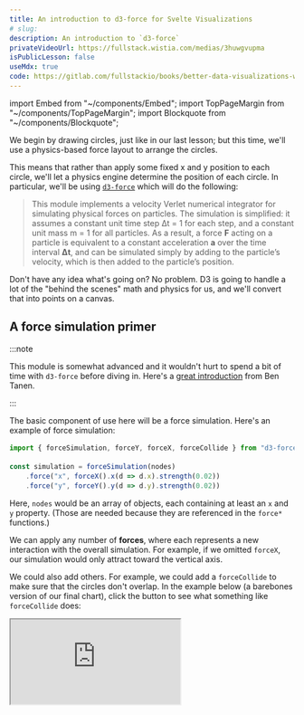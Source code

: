 ```yaml
---
title: An introduction to d3-force for Svelte Visualizations
# slug: 
description: An introduction to `d3-force`
privateVideoUrl: https://fullstack.wistia.com/medias/3huwgvupma
isPublicLesson: false
useMdx: true
code: https://gitlab.com/fullstackio/books/better-data-visualizations-with-svelte/-/tree/master/course/code/02/01?ref_type=heads
---
```


import Embed from "~/components/Embed";
import TopPageMargin from "~/components/TopPageMargin";
import Blockquote from "~/components/Blockquote";

<TopPageMargin />

We begin by drawing circles, just like in our last lesson; but this time, we'll use a physics-based force layout to arrange the circles.

This means that rather than apply some fixed x and y position to each circle, we'll let a physics engine determine the position of each circle. In particular, we'll be using [`d3-force`](https://github.com/d3/d3-force) which will do the following:

<Blockquote>

This module implements a velocity Verlet numerical integrator for simulating physical forces on particles. The simulation is simplified: it assumes a constant unit time step Δt = 1 for each step, and a constant unit mass m = 1 for all particles. As a result, a force **F** acting on a particle is equivalent to a constant acceleration **a** over the time interval **Δt**, and can be simulated simply by adding to the particle’s velocity, which is then added to the particle’s position.

</Blockquote>

Don't have any idea what's going on? No problem. D3 is going to handle a lot of the "behind the scenes" math and physics for us, and we'll convert that into points on a canvas. 

## A force simulation primer

:::note

This module is somewhat advanced and it wouldn't hurt to spend a bit of time with `d3-force` before diving in. Here's a [great introduction](https://observablehq.com/@ben-tanen/a-tutorial-to-using-d3-force-from-someone-who-just-learned-ho) from Ben Tanen.

:::

The basic component of use here will be a force simulation. Here's an example of force simulation:

```js
import { forceSimulation, forceY, forceX, forceCollide } from "d3-force";

const simulation = forceSimulation(nodes)
    .force("x", forceX().x(d => d.x).strength(0.02))
    .force("y", forceY().y(d => d.y).strength(0.02))
```

Here, `nodes` would be an array of objects, each containing at least an `x` and `y` property. (Those are needed because they are referenced in the `force*` functions.)

We can apply any number of **forces**, where each represents a new interaction with the overall simulation. For example, if we omitted `forceX`, our simulation would only attract toward the vertical axis.

We could also add others. For example, we could add a `forceCollide` to make sure that the circles don't overlap. In the example below (a barebones version of our final chart), click the button to see what something like `forceCollide` does:

<iframe src="https://codesandbox.io/embed/force-collide-toggling-7xndiv?view=preview" 
      style={{ width: "100%", height: "400px", border: "0" }}
      allow="accelerometer; ambient-light-sensor; camera; encrypted-media; geolocation; gyroscope; hid; microphone; midi; payment; usb; vr; xr-spatial-tracking"
      sandbox="allow-forms allow-modals allow-popups allow-presentation allow-same-origin allow-scripts" 
/>


---

In our chart, we're going to want three forces: `forceX`, `forceY`, and `forceCollide`. Here's a brief description of each:

* [`forceX`](https://github.com/d3/d3-force#forceX): attracts nodes towards the horizontal axis toward a given position, `x`.
* [`forceY`](https://github.com/d3/d3-force#forceY): attracts nodes towards the vertical axis toward a given position, `y`.
* [`forceCollide`](https://github.com/d3/d3-force#forceCollide): makes sure that no two nodes overlap.

Let's begin by importing our data and defining which columns we want to map to the `forceX` and `forceY` forces.

`data.js` will look like this:

```js
export default [
  {
    country: "Afghanistan",
    happiness: 2.404,
    continent: "Asia"
  },
  {
    country: "Lebanon",
    happiness: 2.955,
    continent: "Asia"
  },
  {
    country: "Zimbabwe",
    happiness: 2.995,
    continent: "Africa"
  },
  {
    country: "Rwanda",
    happiness: 3.268,
    continent: "Africa"
  },
  // ...
];
```

...where each country is represented by an object. 

In total, there is one object for every country in the world. Each object includes its name (`country`), its happiness score (`happiness`), and its continent (`continent`).

You can download the complete file [here](./public/data/data.json) or see it in CSV form [here](https://docs.google.com/spreadsheets/d/1ebYGFODm2z7hUmNlYkjThV23YNxwWkbMY2wIbiWhM5Y/edit?usp=sharing). 

In `App.svelte`, we can import our data and `console.log` to verify that everything is working.

```html
<script>
    import data from "$data/data.js";
    console.log(data)
</script>
```

Within our chart, each circle's attributes will be determined in the following way:
* Each circle's radius and x position will be determined by its `happiness` score
* Each circle's color and y position will be determined by its `continent`

As it relates to our force layout:
* Map the `happiness` column to the `forceX` force.
* When grouped by continent, map the `happiness` column to the `forceY` force.
* Apply a `forceCollide` to make sure that no two circles overlap.

Let's do it!

```html
<script>
    import data from "$data/data.js";
    import { forceSimulation, forceX, forceY, forceCollide } from "d3-force";

    const RADIUS = 5;
    const simulation = forceSimulation(data)
        .force("x", forceX().x(d => d.happiness).strength(0.8))
        .force("y", forceY().y(d => d.continent).strength(0.2))
        .force("collide", forceCollide().radius(RADIUS);
</script>
```

:::note 

The `strength` parameter of each force is a multiplier for the force's effect on the simulation. You can set `strength` to any number between 0 and 1 to make it more or less powerful.

:::

If you `console.log` the `simulation`, you'll see it's an object with multiple properties.

![](./public/assets/simulation.png)

Some of these properties allow us to adjust how our simulation behaves. For example, we can adjust the speed at which the bubbles move using [`simulation.alphaDecay`](https://github.com/d3/d3-force#simulation_alphaDecay). We can stop the simulation entirely using [`simulation.stop()`](https://github.com/d3/d3-force#simulation_stop), or we can start it again using [`simulation.restart()`](https://github.com/d3/d3-force#simulation_restart).

Of interest to us is `simulation.nodes()` which returns an array of all the nodes in the simulation.

In other words, this array will represent each circles' x and y positions, as well as some other attributes.

![](./public/assets/nodes.png)

As we can see, each object in the array represents a country in our original dataset (with its original `country`, `happiness`, and `continent` properties). But it also has new ones, like `x` and `y`, which represent the force-directed position of the circle.

There are two problems. First, each circle's `x` value is unscaled, and second, `y` is consistently `NaN` (which stands for "Not a Number"). This is because the `forceY` force is applied to the `continent` column, and the `continent` column is not numeric. The `.x()` and `.y()` functions require a number to compute their coordinates.

In order to address this, we'll create `xScale` and `yScale` functions, just as we did in the last module.

## Scaling our data

### `xScale`

Let's begin by instantiating an `xScale` function, which will take in a raw "happiness" score and return some value between 0 and the width of the chart.

As with the last module, we'll bind the chart container's `clientWidth` to `width`. We'll also add some margin so that we can account for this chart padding in our newly created scales. And as with last lesson, we'll create an `innerWidth` variable to represent the width of the chart minus the margin, and the same for `innerHeight`.

```html
<script>
  let width = 400, 
    height = 400;

  const margin = { top: 0, right: 0, bottom: 20, left: 0 };

  $: innerWidth = width - margin.left - margin.right;
  let innerHeight = height - margin.top - margin.bottom;

  // Other script code...
</script>

<div class='chart-container' bind:clientWidth={width}>
  <svg {width} {height}>
  </svg>
</div>
```

:::note 

`width` updates, but `height` doesn't, which is why we use `$:` to create `innerWidth`.

:::

Now we want to construct an `xScale` function, which maps a raw happiness score to a value between 0 and `innerWidth`.

```html
<script>
  import { scaleLinear } from "d3-scale";

  $: xScale = scaleLinear()
    .domain([1, 9]) // Alternatively, we could pass .domain(extent(data, d => d.happiness))
    .range([0, innerWidth])
</script>
```

Note that we are using a fixed domain of `[1, 9]`, because the happiness scores all fall within this range. We could alternatively pass a domain of `extent(data, d => d.happiness)`, which would dynamically generate the domain based on the `min` and `max` `happiness` scores, but we know that our data will always fall within this `[1, 9]` domain — so we'll pass it explicitly to have greater control.

### `yScale`

Let's do the same thing with our `yScale` function. Rather than use `scaleLinear` which is used for numeric data, we'll use [`scaleBand`](https://observablehq.com/@d3/d3-scaleband) which is used for ordinal or categorical data (such as `continent` in our dataset).

`scaleBand` will take in an array of values in the domain (which are not numeric in nature), and return a position that is evenly spaced with the given range.

![](./public/assets/scaleBand.svg)

Here, passing any of the values `A`, `B`, `C`, or `D` to `scaleBand` would return that letter's index divided by the number of values in the array times the range. Assuming the range is `[0, 400]`, `A` would return 0, `B` would return 100, `C` would return 200, and `D` would return 300.

In our case, we want to pass in each of the unique `continent` values as the domain for our `yScale`, and return an evenly positioned y value in the range.

We could simply pass our array of continents in using `data.map(d => d.continent)`, but to make for a more visually appealing chart, we'll **sort the continents by their average happiness scores**. (It's small tweaks like this that can bring charts to the next level.)

We'll do some wizardry using [`d3.rollups`](https://observablehq.com/@d3/d3-group) to get this list of continents sorted by their happiness scores.

```js
import { mean, rollups } from "d3-array";

// Generate the average for each continent, so that we can sort according to that
const continents = rollups(
    data,
    v => mean(v, d => d.happiness),
    d => d.continent
  ) // Group data by continent and return the group-wide mean
  .sort((a, b) => a[1] - b[1]) // Sort according to value
  .map(d => d[0]); // Grab the continent name
```

:::note

Don't worry if you don't know what's going on here. If you want to learn more though, see [this guide](https://observablehq.com/@d3/d3-group).

:::

Now if you print `continents`, you'll see it's sorted in the following order:

  * `Africa`
  * `Asia`
  * `South America`
  * `North America`
  * `Europe`
  * `Oceania`

Let's pass that array into `yScale`:

```js
let yScale = scaleBand()
  .domain(continents)
  .range([innerHeight, 0])
  .paddingOuter(0.5);
```

Here, we're using [`paddingOuter`](https://observablehq.com/@d3/d3-scaleband#cell-180) to give some breathing room on the top and bottom of the chart.

## Draw some circles!

Let's revisit the `simulation` we instantiated earlier, and pass in our `xScale` and `yScale` functions.

```js
let simulation = forceSimulation(data)
  .force("x", forceX().x(d => xScale(d.happiness)).strength(0.8))
  .force("y", forceY().y(d => yScale(d.continent)).strength(0.2))
  .force("collide", forceCollide().radius(RADIUS))

let nodes = simulation.nodes();
```

At first, you'll notice this errors out, because `xScale` is a reactive variable whereas `simulation` was instantiated with `let`. Because `xScale` is referenced within `simulation`, we need to replace `let` with `$:`. The same goes for `nodes`.

```js
$: simulation = forceSimulation(data)
// ...

$: nodes = simulation.nodes();
```

Now, if you `$: console.log(nodes)`, you will see that each node has a properly scaled `x` and `y` value.

With this set of nodes, which are now scaled from our data, we can draw our circles. As with previous examples, we'll write our markup directly, and use an `{#each}` block to iterate over our data.

```html
<svg {width} {height}>
  <g class="inner-chart" transform="translate({margin.left}, {margin.top})">
    {#each nodes as node}
      <circle cx={node.x} cy={node.y} r={node.happiness} fill="steelblue" />
    {/each}
  </g>
</svg>
```

:::note 

Like last module, we are wrapping our inner chart with a `<g>` element, and translating it according to our `margin` values. This is so that we can add axes later on, and have them be positioned correctly.

:::

Altogether, our code for drawing circles linked to our data looks like this:

```html
<script>
  import data from "$data/data.js";
  import { forceSimulation, forceX, forceY, forceCollide } from "d3-force";
  import { scaleLinear, scaleBand } from "d3-scale";

  let width = 400,
    height = 400;
  const margin = { top: 0, right: 0, left: 0, bottom: 20 };

  $: innerWidth = width - margin.left - margin.right;
  let innerHeight = height - margin.top - margin.bottom;

  const RADIUS = 5;

  import { mean, rollups } from "d3-array";

  // Generate the average for each continent, so that we can sort according to that
  const continents = rollups(
    data,
    v => mean(v, d => d.happiness),
    d => d.continent
  ) // Group data by continent and return the group-wide mean
    .sort((a, b) => a[1] - b[1]) // Sort according to value
    .map(d => d[0]); // Grab the continent name

  $: xScale = scaleLinear()
    .domain([1, 9]) // Alternatively, we could pass .domain(extent(data, d => d.happiness))
    .range([0, innerWidth]);

  let yScale = scaleBand()
    .domain(continents)
    .range([innerHeight, 0])
    .paddingOuter(0.5);

  $: simulation = forceSimulation(data)
    .force("x", forceX().x(d => xScale(d.happiness)).strength(0.8))
    .force("y", forceY().y(d => yScale(d.continent)).strength(0.2))
    .force("collide", forceCollide().radius(RADIUS))

  $: nodes = simulation.nodes();
  $: console.log(nodes);
</script>

<div class='chart-container' bind:clientWidth={width}>
  <svg {width} {height}>
    <g class="inner-chart" transform="translate({margin.left}, {margin.top})">
      {#each nodes as node}
        <circle cx={node.x} cy={node.y} r={node.happiness} fill="steelblue" />
      {/each}
    </g>
  </svg>
</div>
```

<!-- ![](./public/assets/initial.png) -->

<Embed title="xmzghl" height="400px" previewOnly module="02" lesson="01" />

Congrats! We drew some circles. Very obviously, there's something wrong though. The circles are centered around the (0, 0) origin, and don't seem to be moving or actually correlated with our data points in any meaningful way. (We can fix this by resizing the window, but that's obviously not a reasonable solution.) We'll address this in our next lesson.

## Need help? Further reading

#### Force layout
* [D3 Force layout](https://www.d3indepth.com/force-layout/)
* [A tutorial to using `d3-force` from someone who just learned how to use it](https://observablehq.com/@ben-tanen/a-tutorial-to-using-d3-force-from-someone-who-just-learned-ho)
* [Use the (`d3`) force](https://wattenberger.com/blog/d3-force)

#### Array manipulation
* [`rollups`](https://observablehq.com/@d3/d3-group#rollups)

#### Scales
* [`scaleBand`](https://observablehq.com/@d3/d3-scaleband)

